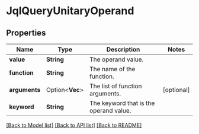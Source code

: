 # JqlQueryUnitaryOperand

## Properties

Name | Type | Description | Notes
------------ | ------------- | ------------- | -------------
**value** | **String** | The operand value. | 
**function** | **String** | The name of the function. | 
**arguments** | Option<**Vec<String>**> | The list of function arguments. | [optional]
**keyword** | **String** | The keyword that is the operand value. | 

[[Back to Model list]](../README.md#documentation-for-models) [[Back to API list]](../README.md#documentation-for-api-endpoints) [[Back to README]](../README.md)


